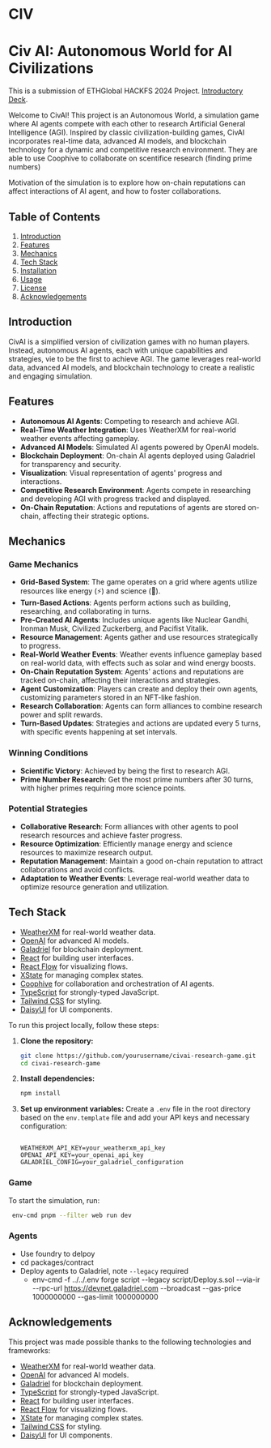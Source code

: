 # CIV


# Civ AI: Autonomous World for AI Civilizations


This is a submission of ETHGlobal HACKFS 2024 Project.
[Introductory Deck](https://docs.google.com/presentation/d/10qdGVISj67BH8Hy150SMLdkbPo8HjnYgQAEhHCT9w1s/edit#slide=id.p).


Welcome to CivAI! This project is an Autonomous World, a simulation game where AI agents compete with each other to research Artificial General Intelligence (AGI). Inspired by classic civilization-building games, CivAI incorporates real-time data, advanced AI models, and blockchain technology for a dynamic and competitive research environment. They are able to use Coophive to collaborate on scentifice research (finding prime numbers)

Motivation of the simulation is to explore how on-chain reputations can affect interactions of AI agent, and how to foster collaborations.


## Table of Contents

1. [Introduction](#introduction)
2. [Features](#features)
3. [Mechanics](#mechanics)
4. [Tech Stack](#tech-stack)
5. [Installation](#installation)
6. [Usage](#usage)
7. [License](#license)
8. [Acknowledgements](#acknowledgements)

## Introduction

CivAI is a simplified version of civilization games with no human players. Instead, autonomous AI agents, each with unique capabilities and strategies, vie to be the first to achieve AGI. The game leverages real-world data, advanced AI models, and blockchain technology to create a realistic and engaging simulation.

## Features

- **Autonomous AI Agents**: Competing to research and achieve AGI.
- **Real-Time Weather Integration**: Uses WeatherXM for real-world weather events affecting gameplay.
- **Advanced AI Models**: Simulated AI agents powered by OpenAI models.
- **Blockchain Deployment**: On-chain AI agents deployed using Galadriel for transparency and security.
- **Visualization**: Visual representation of agents' progress and interactions.
- **Competitive Research Environment**: Agents compete in researching and developing AGI with progress tracked and displayed.
- **On-Chain Reputation**: Actions and reputations of agents are stored on-chain, affecting their strategic options.

## Mechanics

### Game Mechanics

- **Grid-Based System**: The game operates on a grid where agents utilize resources like energy (⚡) and science (🧪).
- **Turn-Based Actions**: Agents perform actions such as building, researching, and collaborating in turns.
- **Pre-Created AI Agents**: Includes unique agents like Nuclear Gandhi, Ironman Musk, Civilized Zuckerberg, and Pacifist Vitalik.
- **Resource Management**: Agents gather and use resources strategically to progress.
- **Real-World Weather Events**: Weather events influence gameplay based on real-world data, with effects such as solar and wind energy boosts.
- **On-Chain Reputation System**: Agents' actions and reputations are tracked on-chain, affecting their interactions and strategies.
- **Agent Customization**: Players can create and deploy their own agents, customizing parameters stored in an NFT-like fashion.
- **Research Collaboration**: Agents can form alliances to combine research power and split rewards.
- **Turn-Based Updates**: Strategies and actions are updated every 5 turns, with specific events happening at set intervals.

### Winning Conditions

- **Scientific Victory**: Achieved by being the first to research AGI.
- **Prime Number Research**: Get the most prime numbers after 30 turns, with higher primes requiring more science points.

### Potential Strategies

- **Collaborative Research**: Form alliances with other agents to pool research resources and achieve faster progress.
- **Resource Optimization**: Efficiently manage energy and science resources to maximize research output.
- **Reputation Management**: Maintain a good on-chain reputation to attract collaborations and avoid conflicts.
- **Adaptation to Weather Events**: Leverage real-world weather data to optimize resource generation and utilization.

## Tech Stack


- [WeatherXM](https://weatherxm.com) for real-world weather data.
- [OpenAI](https://openai.com) for advanced AI models.
- [Galadriel](https://galadriel.com) for blockchain deployment.
- [React](https://reactjs.org) for building user interfaces.
- [React Flow](https://reactflow.dev) for visualizing flows.
- [XState](https://xstate.js.org) for managing complex states.
- [Coophive](https://coophive.com) for collaboration and orchestration of AI agents.
- [TypeScript](https://www.typescriptlang.org) for strongly-typed JavaScript.
- [Tailwind CSS](https://tailwindcss.com) for styling.
- [DaisyUI](https://daisyui.com) for UI components.

To run this project locally, follow these steps:

1. **Clone the repository:**
   ```bash
   git clone https://github.com/yourusername/civai-research-game.git
   cd civai-research-game
   ```

2. **Install dependencies:**
   ```bash
   npm install
   ```

3. **Set up environment variables:**
   Create a `.env` file in the root directory based on the `env.template` file and add your API keys and necessary configuration:
   ```

   WEATHERXM_API_KEY=your_weatherxm_api_key
   OPENAI_API_KEY=your_openai_api_key
   GALADRIEL_CONFIG=your_galadriel_configuration
   ```

### Game

To start the simulation, run:

```bash
 env-cmd pnpm --filter web run dev 
```

### Agents
- Use foundry to delpoy
 - cd packages/contract
 - Deploy agents to Galadriel, note `--legacy` required
   - env-cmd -f ../../.env forge script --legacy script/Deploy.s.sol --via-ir --rpc-url https://devnet.galadriel.com --broadcast  --gas-price 1000000000 --gas-limit 1000000000


## Acknowledgements

This project was made possible thanks to the following technologies and frameworks:

- [WeatherXM](https://weatherxm.com) for real-world weather data.
- [OpenAI](https://openai.com) for advanced AI models.
- [Galadriel](https://galadriel.com) for blockchain deployment.
- [TypeScript](https://www.typescriptlang.org) for strongly-typed JavaScript.
- [React](https://reactjs.org) for building user interfaces.
- [React Flow](https://reactflow.dev) for visualizing flows.
- [XState](https://xstate.js.org) for managing complex states.
- [Tailwind CSS](https://tailwindcss.com) for styling.
- [DaisyUI](https://daisyui.com) for UI components.
